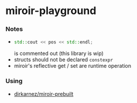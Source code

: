 miroir-playground
=================
### Notes
- ```cpp
  std::cout << pos << std::endl;
  ```
  is commented out (this library is wip)
- structs should not be declared `constexpr`
- miroir's reflective get / set are runtime operation
### Using
- [dirkarnez/miroir-prebuilt](https://github.com/dirkarnez/miroir-prebuilt)
